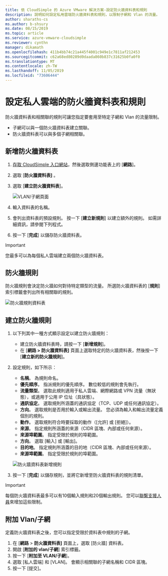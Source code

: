 ```yaml
---
title: 依 CloudSimple 的 Azure VMware 解決方案-設定防火牆資料表和規則
description: 說明如何設定私用雲端防火牆資料表和規則，以限制子網和 Vlan 的流量。
author: sharaths-cs
ms.author: b-shsury
ms.date: 08/15/2019
ms.topic: article
ms.service: azure-vmware-cloudsimple
ms.reviewer: cynthn
manager: dikamath
ms.openlocfilehash: 411b4bb74c21a445f4001c949e1c7811af212453
ms.sourcegitcommit: c62a68ed80289d0daada860b837c31625b0fa0f0
ms.translationtype: MT
ms.contentlocale: zh-TW
ms.lasthandoff: 11/05/2019
ms.locfileid: "73606444"
---
```

# <a name="set-up-firewall-tables-and-rules-for-private-clouds"></a>設定私人雲端的防火牆資料表和規則

防火牆資料表和相關聯的規則可讓您指定要套用至特定子網和 Vlan 的流量限制。

* 子網可以與一個防火牆資料表建立關聯。
* 防火牆資料表可以與多個子網相關聯。

## <a name="add-a-new-firewall-table"></a>新增防火牆資料表

1. [存取 CloudSimple 入口網站](access-cloudsimple-portal.md)，然後選取側邊功能表上的 [**網路**]。
2. 選取 [**防火牆資料表]** 。
3. 選取 [**建立防火牆資料表**]。

    ![VLAN/子網頁面](media/firewall-tables-page.png)

4. 輸入資料表的名稱。
5. 會列出資料表的預設規則。 按一下 [**建立新規則**] 以建立額外的規則。 如需詳細資訊，請參閱下列程式。
6. 按一下 [**完成**] 以儲存防火牆資料表。

> [!IMPORTANT]
> 您最多可以為每個私人雲端建立兩個防火牆資料表。

## <a name="firewall-rules"></a>防火牆規則

防火牆規則會決定防火牆如何對待特定類型的流量。 所選防火牆資料表的 [**規則**] 索引標籤會列出所有相關聯的規則。

![防火牆規則資料表](media/firewall-rules-tab.png)

## <a name="create-a-firewall-rule"></a>建立防火牆規則

1. 以下列其中一種方式顯示設定以建立防火牆規則：
    * 建立防火牆資料表時，請按一下 [**新增規則**]。
    * 在 [**網路 > 防火牆資料表]** 頁面上選取特定的防火牆資料表，然後按一下 [**建立新的防火牆規則**]。
2. 設定規則，如下所示：
    * **名稱**。 為規則命名。
    * **優先順序**。 指派規則的優先順序。 數位較低的規則會先執行。
    * **流量類型**。 選取此規則適用于私人雲端、網際網路或 VPN 流量（無狀態），或適用于公用 IP 位址（具狀態）。
    * **通訊協定**。 選取規則所涵蓋的通訊協定（TCP、UDP 或任何通訊協定）。
    * **方向**。 選取規則是否用於輸入或輸出流量。 您必須為輸入和輸出流量定義個別的規則。
    * **動作**。 選取規則符合時要採取的動作（[允許] 或 [拒絕]）。
    * **來源**。 指定規則所涵蓋的來源（CIDR 區塊、內部或任何來源）。
    * **來源埠範圍**。 指定受限於規則的埠範圍。
    * **方向**。 選取 [輸入] 或 [輸出]。
    * **目的地**。 指定規則所涵蓋的目的地（CIDR 區塊、內部或任何來源）。
    * **來源埠範圍**。 指定受限於規則的埠範圍。

    ![防火牆資料表新增規則](media/firewall-rule-create.png)

3. 按一下 [**完成**] 以儲存規則，並將它新增至防火牆資料表的規則清單。

> [!IMPORTANT]
> 每個防火牆資料表最多可以有10個輸入規則和20個輸出規則。 您可以[聯繫支援人員](https://portal.azure.com/#blade/Microsoft_Azure_Support/HelpAndSupportBlade/newsupportrequest)來增加這些限制。

## <a name="attach-vlanssubnets"></a>附加 Vlan/子網

定義防火牆資料表之後，您可以指定受限於資料表中規則的子網。

1. 在 [**網路** > **防火牆資料表]** 頁面上，選取 [防火牆] 資料表。
2. 開啟 [**附加的 vlan/子網**] 索引標籤。
3. 按一下 [**附加至 VLAN/子網**]。
4. 選取 [私人雲端] 和 [VLAN]。 會顯示相關聯的子網名稱和 CIDR 區塊。
5. 按一下 [提交]。
